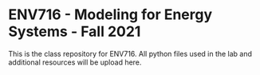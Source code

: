 # ENV716 - Modeling for Energy Systems - Fall 2021

This is the class repository for ENV716. All python files used in the lab and additional resources will be upload here. 
